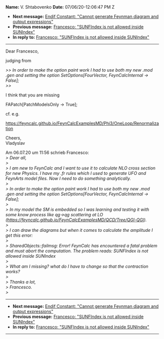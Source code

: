 **Name:** V. Shtabovenko
**Date:** 07/06/20-12:06:47 PM Z

  - **Next message:** [Endif Constant: "Cannot generate Feynman diagram
    and output expressions"](1601.html)
  - **Previous message:** [Francesco: "SUNFIndex is not allowed inside
    SUNIndex"](1599.html)
  - **In reply to:** [Francesco: "SUNFIndex is not allowed inside
    SUNIndex"](1599.html)

-----

Dear Francesco,  

judging from  

*\>\> In order to make the option paint work I had to use both my new
.mod .gen and setting the option SetOptions[FourVector,
FeynCalcInternal -\> False];*  
*\>\>*  

I think that you are missing  

FAPatch[PatchModelsOnly -\> True];  

cf. e.g.  

https://feyncalc.github.io/FeynCalcExamplesMD/Phi3/OneLoop/Renormalization  

Cheers,  
Vladyslav  

Am 06.07.20 um 11:56 schrieb Francesco:  
*\> Dear all,*  
*\>*  
*\> I am new to FeynCalc and I want to use it to calculate NLO cross
section for new Physics. I have my .fr rules which I used to generate
UFO and FeynArts model files. Now I need to do something
analytically.*  
*\>*  
*\> In order to make the option paint work I had to use both my new .mod
.gen and setting the option SetOptions[FourVector, FeynCalcInternal
-\> False];*  
*\>*  
*\> In my model the SM is embedded so I was learning and testing it with
some know process like qg-\>qg scattering at LO
(https://feyncalc.github.io/FeynCalcExamplesMD/QCD/Tree/QGl-QGl).*  
*\>*  
*\> I can draw the diagrams but when it comes to calculate the amplitude
I get this error:*  
*\>*  
*\> SharedObjects::failmsg: Error\! FeynCalc has encountered a fatal
problem and must abort the computation. The problem reads: SUNFIndex is
not allowed inside SUNIndex*  
*\>*  
*\> What am I missing? what do I have to change so that the contraction
works?*  
*\>*  
*\> Thanks a lot,*  
*\> Francesco.*  
*\>*  

-----

  - **Next message:** [Endif Constant: "Cannot generate Feynman diagram
    and output expressions"](1601.html)
  - **Previous message:** [Francesco: "SUNFIndex is not allowed inside
    SUNIndex"](1599.html)
  - **In reply to:** [Francesco: "SUNFIndex is not allowed inside
    SUNIndex"](1599.html)

-----

